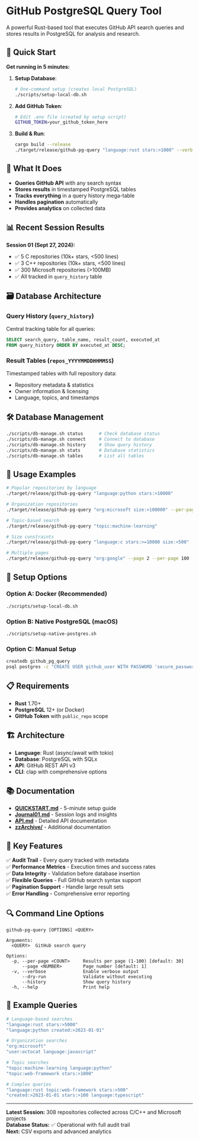 # GitHub PostgreSQL Query Tool

A powerful Rust-based tool that executes GitHub API search queries and stores results in PostgreSQL for analysis and research.

## 🚀 Quick Start

**Get running in 5 minutes:**

1. **Setup Database**:
   ```bash
   # One-command setup (creates local PostgreSQL)
   ./scripts/setup-local-db.sh
   ```

2. **Add GitHub Token**:
   ```bash
   # Edit .env file (created by setup script)
   GITHUB_TOKEN=your_github_token_here
   ```

3. **Build & Run**:
   ```bash
   cargo build --release
   ./target/release/github-pg-query "language:rust stars:>1000" --verbose
   ```

## 🎯 What It Does

- **Queries GitHub API** with any search syntax
- **Stores results** in timestamped PostgreSQL tables
- **Tracks everything** in a query history mega-table
- **Handles pagination** automatically
- **Provides analytics** on collected data

## 📊 Recent Session Results

**Session 01 (Sept 27, 2024):**
- ✅ 5 C repositories (10k+ stars, <500 lines)
- ✅ 3 C++ repositories (10k+ stars, <500 lines)  
- ✅ 300 Microsoft repositories (>100MB)
- ✅ All tracked in `query_history` table

## 🗃️ Database Architecture

### Query History (`query_history`)
Central tracking table for all queries:
```sql
SELECT search_query, table_name, result_count, executed_at 
FROM query_history ORDER BY executed_at DESC;
```

### Result Tables (`repos_YYYYMMDDHHMMSS`)
Timestamped tables with full repository data:
- Repository metadata & statistics
- Owner information & licensing
- Language, topics, and timestamps

## 🛠️ Database Management

```bash
./scripts/db-manage.sh status      # Check database status
./scripts/db-manage.sh connect     # Connect to database  
./scripts/db-manage.sh history     # Show query history
./scripts/db-manage.sh stats       # Database statistics
./scripts/db-manage.sh tables      # List all tables
```

## 📝 Usage Examples

```bash
# Popular repositories by language
./target/release/github-pg-query "language:python stars:>10000"

# Organization repositories
./target/release/github-pg-query "org:microsoft size:>100000" --per-page 100

# Topic-based search
./target/release/github-pg-query "topic:machine-learning"

# Size constraints
./target/release/github-pg-query "language:c stars:>=10000 size:<500"

# Multiple pages
./target/release/github-pg-query "org:google" --page 2 --per-page 100
```

## 🔧 Setup Options

### Option A: Docker (Recommended)
```bash
./scripts/setup-local-db.sh
```

### Option B: Native PostgreSQL (macOS)
```bash
./scripts/setup-native-postgres.sh
```

### Option C: Manual Setup
```bash
createdb github_pg_query
psql postgres -c "CREATE USER github_user WITH PASSWORD 'secure_password';"
```

## 📋 Requirements

- **Rust** 1.70+
- **PostgreSQL** 12+ (or Docker)
- **GitHub Token** with `public_repo` scope

## 🏗️ Architecture

- **Language**: Rust (async/await with tokio)
- **Database**: PostgreSQL with SQLx
- **API**: GitHub REST API v3
- **CLI**: clap with comprehensive options

## 📚 Documentation

- **[QUICKSTART.md](QUICKSTART.md)** - 5-minute setup guide
- **[Journal01.md](Journal01.md)** - Session logs and insights
- **[API.md](API.md)** - Detailed API documentation
- **[zzArchive/](zzArchive/)** - Additional documentation

## 🎯 Key Features

✅ **Audit Trail** - Every query tracked with metadata  
✅ **Performance Metrics** - Execution times and success rates  
✅ **Data Integrity** - Validation before database insertion  
✅ **Flexible Queries** - Full GitHub search syntax support  
✅ **Pagination Support** - Handle large result sets  
✅ **Error Handling** - Comprehensive error reporting  

## 🔍 Command Line Options

```
github-pg-query [OPTIONS] <QUERY>

Arguments:
  <QUERY>  GitHub search query

Options:
  -p, --per-page <COUNT>     Results per page (1-100) [default: 30]
      --page <NUMBER>        Page number [default: 1]
  -v, --verbose              Enable verbose output
      --dry-run              Validate without executing
      --history              Show query history
  -h, --help                 Print help
```

## 🌟 Example Queries

```bash
# Language-based searches
"language:rust stars:>5000"
"language:python created:>2023-01-01"

# Organization searches  
"org:microsoft"
"user:octocat language:javascript"

# Topic searches
"topic:machine-learning language:python"
"topic:web-framework stars:>1000"

# Complex queries
"language:rust topic:web-framework stars:>500"
"created:>2023-01-01 stars:>100 language:typescript"
```

---

**Latest Session:** 308 repositories collected across C/C++ and Microsoft projects  
**Database Status:** ✅ Operational with full audit trail  
**Next:** CSV exports and advanced analytics